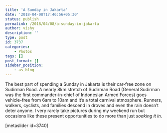 ```yaml
---
title: 'A Sunday in Jakarta'
date: '2018-04-08T17:46:56+05:30'
status: publish
permalink: /2018/04/08/a-sunday-in-jakarta
author: vishy
description: ''
type: post
id: 3737
categories: 
    - Photos
tags: []
post_format: []
sidebar_position:
    - as_blog
---
```

The best part of spending a Sunday in Jakarta is their car-free zone on Sudirman Road. A nearly 8km stretch of Sudirman Road (General Sudirman was the first commander-in-chief of Indonesian Armed Forces) goes vehicle-free from 6am to 10am and it’s a total carnival atmosphere. Runners, walkers, cyclists, and families descend in droves and even the rain doesn’t deter anyone. I very rarely take pictures during my weekend run but occasions like these present opportunities to do more than just *soaking it in*.

\[metaslider id=3740\]